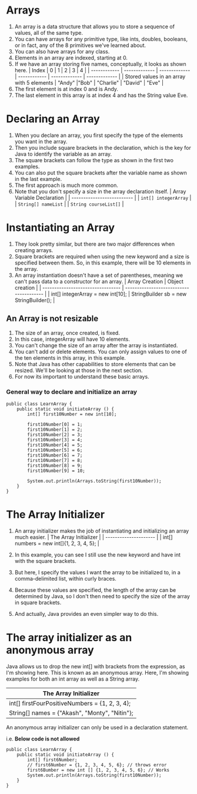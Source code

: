 # Arrays

1. An array is a data structure that allows you to store a sequence of values, all of the same type.
2. You can have arrays for any primitive type, like ints, doubles, booleans, or in fact, any of the 8 primitives we've learned about.
3. You can also have arrays for any class.
4. Elements in an array are indexed, starting at 0.
5. If we have an array storing five names, conceptually, it looks as shown here.
   | Index | 0 | 1 | 2 | 3 | 4 |
   | ------------ | ------------- | ------------- | ------------ | ------------- | ------------- |
   | Stored values in an array with 5 elements | "Andy" |"Bob" | "Charlie" | "David" | "Eve" |
6. The first element is at index 0 and is Andy.
7. The last element in this array is at index 4 and has the String value Eve.

# Declaring an Array

1. When you declare an array, you first specify the type of the elements you want in the array.
2. Then you include square brackets in the declaration, which is the key for Java to identify the variable as an array.
3. The square brackets can follow the type as shown in the first two examples.
4. You can also put the square brackets after the variable name as shown in the last example.
5. The first approach is much more common.
6. Note that you don't specify a size in the array declaration itself.
   | Array Variable Declaration |
   | -------------------------- |
   | `int[] integerArray` |
   | `String[] nameList` |
   | `String courseList[]` |

# Instantiating an Array

1. They look pretty similar, but there are two major differences when creating arrays.
2. Square brackets are required when using the new keyword and a size is specified between them. So, in this example, there will be 10 elements in the array.
3. An array instantiation doesn't have a set of parentheses, meaning we can't pass data to a constructor for an array.
   | Array Creation | Object creation |
   | --------------------------------- | --------------------------------------- |
   | int[] integerArray = new int[10]; | StringBuilder sb = new StringBuilder(); |

## An Array is not resizable

1. The size of an array, once created, is fixed.
2. In this case, integerArray will have 10 elements.
3. You can't change the size of an array after the array is instantiated.
4. You can't add or delete elements. You can only assign values to one of the ten elements in this array, in this example.
5. Note that Java has other capabilities to store elements that can be resized. We'll be looking at those in the next section.
6. For now its important to understand these basic arrays.

### General way to declare and initialize an array

```
public class LearnArray {
    public static void initiateArray () {
        int[] first10Number = new int[10];

        first10Number[0] = 1;
        first10Number[1] = 2;
        first10Number[2] = 3;
        first10Number[3] = 4;
        first10Number[4] = 5;
        first10Number[5] = 6;
        first10Number[6] = 7;
        first10Number[7] = 8;
        first10Number[8] = 9;
        first10Number[9] = 10;

        System.out.println(Arrays.toString(first10Number));
    }
}
```

# The Array Initializer

1. An array initializer makes the job of instantiating and initializing an array much easier.
   | The Array Initializer |
   | --------------------- |
   | int[] numbers = new int[]{1, 2, 3, 4, 5}; |

2. In this example, you can see I still use the new keyword and have int with the square brackets.
3. But here, I specify the values I want the array to be initialized to, in a comma-delimited list, within curly braces.
4. Because these values are specified, the length of the array can be determined by Java, so I don't then need to specify the size of the array in square brackets.
5. And actually, Java provides an even simpler way to do this.

# The array initializer as an anonymous array

Java allows us to drop the new int[] with brackets from the expression, as I'm showing here.
This is known as an anonymous array.
Here, I'm showing examples for both an int array as well as a String array.

| The Array Initializer                          |
| ---------------------------------------------- |
| int[] firstFourPositiveNumbers = {1, 2, 3, 4}; |
| String[] names = {"Akash", "Monty", "Nitin"};  |

An anonymous array initializer can only be used in a declaration statement.

i.e. **Below code is not allowed**

```
public class LearnArray {
    public static void initiateArray () {
        int[] first6Number;
        // first6Number = {1, 2, 3, 4, 5, 6}; // throws error
        first6Bumber = new int [] {1, 2, 3, 4, 5, 6}; // Works
        System.out.println(Arrays.toString(first10Number));
    }
}
```
